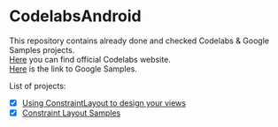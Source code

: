 # CodelabsAndroid

This repository contains already done and checked Codelabs & Google Samples projects.  
[Here](https://codelabs.developers.google.com/) you can find official Codelabs website.  
[Here](https://github.com/googlesamples) is the link to Google Samples.

List of projects:

- [x] [Using ConstraintLayout to design your views](https://codelabs.developers.google.com/codelabs/constraint-layout/index.html?index=..%2F..%2Findex#0)
- [x] [Constraint Layout Samples](https://github.com/googlesamples/android-ConstraintLayoutExamples)
